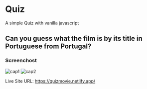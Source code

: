 # Quiz
A simple Quiz with vanilla javascript

## Can you guess what the film is by its title in Portuguese from Portugal?

### Screenchost

![cap1](https://github.com/cleitonrs/Quiz/assets/62728037/fc6c5bf1-924e-4fe6-997b-4c8e03e91ba5)
![cap2](https://github.com/cleitonrs/Quiz/assets/62728037/10b406db-7610-4a74-bec8-c1073fa17586)

Live Site URL: https://quizmovie.netlify.app/

